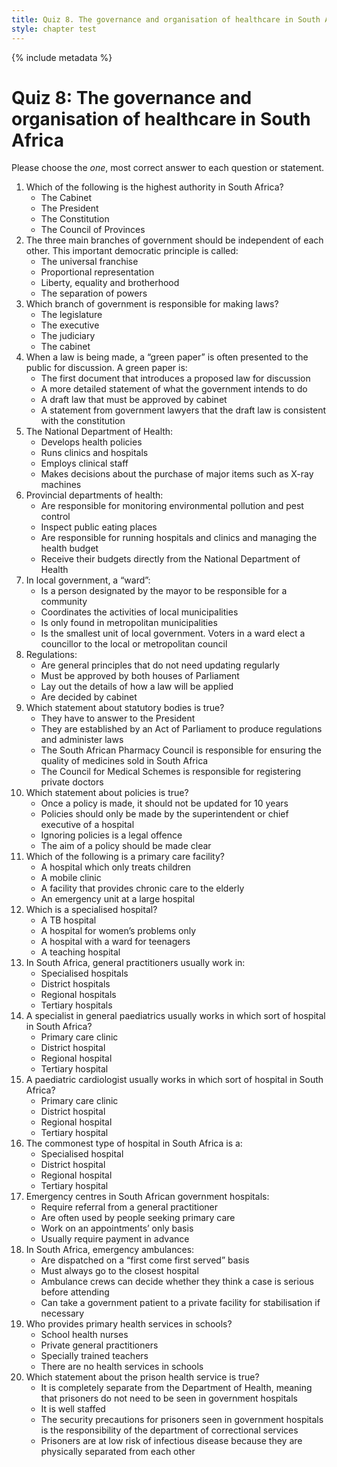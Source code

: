 ```yaml
---
title: Quiz 8. The governance and organisation of healthcare in South Africa
style: chapter test
---
```


{% include metadata %}

# Quiz 8: The governance and organisation of healthcare in South Africa

Please choose the *one*, most correct answer to each question or statement.

1.  Which of the following is the highest authority in South Africa?
	- 	The Cabinet
	- 	The President
	+	The Constitution
	- 	The Council of Provinces
2. The three main branches of government should be independent of each other. This important democratic principle is called:
	- 	The universal franchise
	- 	Proportional representation
	- 	Liberty, equality and brotherhood
	+	The separation of powers
3. Which branch of government is responsible for making laws?
	+	The legislature
	- 	The executive
	- 	The judiciary
	- 	The cabinet
4. When a law is being made, a “green paper” is often presented to the public for discussion. A green paper is:
	+	The first document that introduces a proposed law for discussion
	- 	A more detailed statement of what the government intends to do
	- 	A draft law that must be approved by cabinet
	- 	A statement from government lawyers that the draft law is consistent with the constitution
5. The National Department of Health:
	+	Develops health policies
	- 	Runs clinics and hospitals
	- 	Employs clinical staff
	- 	Makes decisions about the purchase of major items such as X-ray machines
6. Provincial departments of health:
	- 	Are responsible for monitoring environmental pollution and pest control
	- 	Inspect public eating places
	+	Are responsible for running hospitals and clinics and managing the health budget
	- 	Receive their budgets directly from the National Department of Health
7. In local government, a “ward”:
	- 	Is a person designated by the mayor to be responsible for a community
	- 	Coordinates the activities of local municipalities
	- 	Is only found in metropolitan municipalities
	+	Is the smallest unit of local government. Voters in a ward elect a councillor to the local or metropolitan council
8. Regulations:
	- 	Are general principles that do not need updating regularly
	- 	Must be approved by both houses of Parliament
	+	Lay out the details of how a law will be applied
	- 	Are decided by cabinet
9. Which statement about statutory bodies is true?
	- 	They have to answer to the President
	+	They are established by an Act of Parliament to produce regulations and administer laws
	- 	The South African Pharmacy Council is responsible for ensuring the quality of medicines sold in South Africa
	- 	The Council for Medical Schemes is responsible for registering private doctors
10. Which statement about policies is true?
	- 	Once a policy is made, it should not be updated for 10 years
	- 	Policies should only be made by the superintendent or chief executive of a hospital
	- 	Ignoring policies is a legal offence
	+	The aim of a policy should be made clear
11. Which of the following is a primary care facility?
	- 	A hospital which only treats children
	+	A mobile clinic
	- 	A facility that provides chronic care to the elderly
	- 	An emergency unit at a large hospital
12. Which is a specialised hospital?
	+	A TB hospital
	- 	A hospital for women’s problems only
	- 	A hospital with a ward for teenagers
	- 	A teaching hospital
13. In South Africa, general practitioners usually work in:
	- 	Specialised hospitals
	+	District hospitals
	- 	Regional hospitals
	- 	Tertiary hospitals
14. A specialist in general paediatrics usually works in which sort of hospital in South Africa?
	-	Primary care clinic
	- 	District hospital
	+	Regional hospital
	- 	Tertiary hospital
15. A paediatric cardiologist usually works in which sort of hospital in South Africa?
	- 	Primary care clinic
	- 	District hospital
	- 	Regional hospital
	+	Tertiary hospital
16. The commonest type of hospital in South Africa is a:
	- 	Specialised hospital
	+	District hospital
	- 	Regional hospital
	- 	Tertiary hospital
17. Emergency centres in South African government hospitals:
	- 	Require referral from a general practitioner
	+	Are often used by people seeking primary care
	- 	Work on an appointments’ only basis
	- 	Usually require payment in advance
18. In South Africa, emergency ambulances:
	- 	Are dispatched on a “first come first served” basis
	- 	Must always go to the closest hospital
	- 	Ambulance crews can decide whether they think a case is serious before attending
	+	Can take a government patient to a private facility for stabilisation if necessary
19. Who provides primary health services in schools?
	+	 School health nurses
	- 	Private general practitioners
	-  	Specially trained teachers 
	- 	There are no health services in schools
20. Which statement about the prison health service is true?
	- 	It is completely separate from the Department of Health, meaning that prisoners do not need to be seen in government hospitals
	- 	It is well staffed
	+	The security precautions for prisoners seen in government hospitals is the responsibility of the department of correctional services
	- 	Prisoners are at low risk of infectious disease because they are physically separated from each other